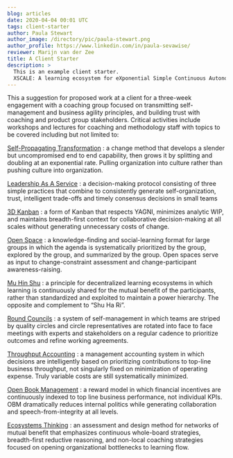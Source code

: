 ```yaml
---
blog: articles
date: 2020-04-04 00:01 UTC
tags: client-starter
author: Paula Stewart
author_image: /directory/pic/paula-stewart.png
author_profile: https://www.linkedin.com/in/paula-sevawise/
reviewer: Marijn van der Zee
title: A Client Starter
description: >
  This is an example client starter.
  XSCALE: A learning ecosystem for eXponential Simple Continuous Autonomous Learning Ecosystems
---
```


This a suggestion for proposed work at a client for a three-week engagement with a coaching group focused on transmitting self-management and business agility principles, and building trust with coaching and product group stakeholders. Critical activities include workshops and lectures for coaching and methodology staff with topics to be covered including but not limited to:

[Self-Propagating Transformation] : a change method that develops a slender but uncompromised end to end capability, then grows it by splitting and doubling at an exponential rate. Pulling organization into culture rather than pushing culture into organization.

[Leadership As A Service] : a decision-making protocol consisting of three simple practices that combine to consistently generate self-organization, trust, intelligent trade-offs and timely consensus decisions in small teams

[3D Kanban] : a form of Kanban that respects YAGNI, minimizes analytic WIP, and maintains breadth-first context for collaborative decision-making at all scales without generating unnecessary costs of change.

[Open Space] : a knowledge-finding and social-learning format for large groups in which the agenda is systematically prioritized by the group, explored by the group, and summarized by the group. Open spaces serve as input to change-constraint assessment and change-participant awareness-raising.

[Mu Hin Shu] : a principle for decentralized learning ecosystems in which learning is continuously shared for the mutual benefit of the participants, rather than standardized and exploited to maintain a power hierarchy. The opposite and complement to “Shu Ha Ri”.

[Round Councils] : a system of self-management in which teams are striped by quality circles and circle representatives are rotated into face to face meetings with experts and stakeholders on a regular cadence to prioritize outcomes and refine working agreements. 

[Throughput Accounting] : a management accounting system in which decisions are intelligently based on prioritizing contributions to top-line business throughput, not singularly fixed on minimization of operating expense. Truly variable costs are still systematically minimized.

[Open Book Management] : a reward model in which financial incentives are continuously indexed to top line business performance, not individual KPIs. OBM dramatically reduces internal politics while generating collaboration and speech-from-integrity at all levels.

[Ecosystems Thinking] : an assessment and design method for networks of mutual benefit that emphasizes continuous whole-board strategies, breadth-first reductive reasoning, and non-local coaching strategies focused on opening organizational bottlenecks to learning flow.

  [Self-Propagating Transformation]: https://medium.com/@xscalealliance/self-propagating-transformation-e7668c28dbd4
  [Leadership As A Service]: https://medium.com/@xscalealliance/leadership-as-a-service-6bf4ebb1199b
  [3D Kanban]: https://medium.com/@xscalealliance/3d-kanban-cb7a936bb0d0
  [Open Space]: https://openspaceworld.org/wp2/
  [Mu Hin Shu]: https://medium.com/@xscalealliance/the-samurai-and-the-tea-master-7ae63d7af640
  [Round Councils]: https://medium.com/@xscalealliance/round-councils-a9f8eaaaf363
  [Throughput Accounting]: https://www.scienceofbusiness.com/throughput-accounting/
  [Open Book Management]: https://www.forbes.com/sites/fotschcase/2017/07/25/the-business-case-for-open-book-management/#ecc50c558831
  [Ecosystems Thinking]: https://medium.com/@paulastewart_63278/12-principles-of-ecosystems-thinking-653ef3b958f2

